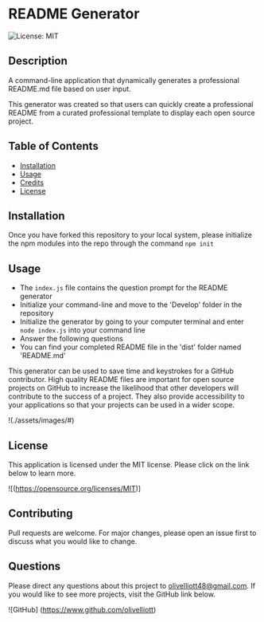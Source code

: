# README Generator
![License: MIT](https://img.shields.io/badge/License-MIT-yellow.svg)

## Description
A command-line application that dynamically generates a professional README.md file based on user input.

This generator was created so that users can quickly create a professional README from a curated professional template to display each open source project.

## Table of Contents
- [Installation](#installation)
- [Usage](#usage)
- [Credits](#credits)
- [License](#license)

## Installation
Once you have forked this repository to your local system, please initialize the npm modules into the repo through the command 
`npm init`

## Usage

- The `index.js` file contains the question prompt for the README generator
- Initialize your command-line and move to the 'Develop' folder in the repository
- Initialize the generator by going to your computer terminal and enter `node index.js` into your command line 
- Answer the following questions
- You can find your completed README file in the 'dist' folder named 'README.md'

This generator can be used to save time and keystrokes for a GitHub contributor. High quality README files are important for open source projects on GitHub to increase the likelihood that other developers will contribute to the success of a project. They also provide accessibility to your applications so that your projects can be used in a wider scope.

!(./assets/images/#)

## License
This application is licensed under the MIT license. Please click on the link below to learn more.

![(https://opensource.org/licenses/MIT)]


## Contributing

Pull requests are welcome. For major changes, please open an issue first to discuss what you would like to change.

## Questions

Please direct any questions about this project to olivelliott48@gmail.com. If you would like to see more projects, visit the GitHub link below.

![GitHub] (https://www.github.com/olivelliott)


